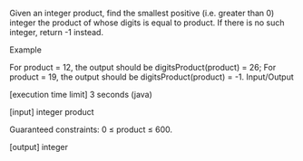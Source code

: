 Given an integer product, find the smallest positive (i.e. greater than 0) integer the product of whose digits is equal to product. If there is no such integer, return -1 instead.

Example

For product = 12, the output should be
digitsProduct(product) = 26;
For product = 19, the output should be
digitsProduct(product) = -1.
Input/Output

[execution time limit] 3 seconds (java)

[input] integer product

Guaranteed constraints:
0 ≤ product ≤ 600.

[output] integer